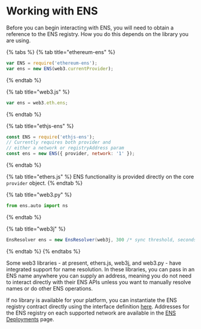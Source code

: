 # Working with ENS

Before you can begin interacting with ENS, you will need to obtain a reference to the ENS registry. How you do this depends on the library you are using.

{% tabs %}
{% tab title="ethereum-ens" %}
```javascript
var ENS = require('ethereum-ens');
var ens = new ENS(web3.currentProvider);
```
{% endtab %}

{% tab title="web3.js" %}
```javascript
var ens = web3.eth.ens;
```
{% endtab %}

{% tab title="ethjs-ens" %}
```javascript
const ENS = require('ethjs-ens');
// Currently requires both provider and
// either a network or registryAddress param
const ens = new ENS({ provider, network: '1' });
```
{% endtab %}

{% tab title="ethers.js" %}
ENS functionality is provided directly on the core `provider` object.
{% endtab %}

{% tab title="web3.py" %}
```python
from ens.auto import ns
```
{% endtab %}

{% tab title="web3j" %}
```java
EnsResolver ens = new EnsResolver(web3j, 300 /* sync threshold, seconds */);
```
{% endtab %}
{% endtabs %}

Some web3 libraries - at present, ethers.js, web3j, and web3.py - have integrated support for name resolution. In these libraries, you can pass in an ENS name anywhere you can supply an address, meaning you do not need to interact directly with their ENS APIs unless you want to manually resolve names or do other ENS operations.

If no library is available for your platform, you can instantiate the ENS registry contract directly using the interface definition [here](https://github.com/ensdomains/ens/blob/master/contracts/ENS.sol). Addresses for the ENS registry on each supported network are available in the [ENS Deployments](../ens-deployments.md) page.

